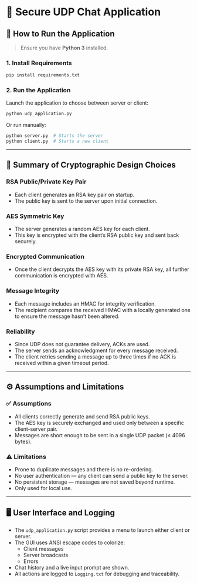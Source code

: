 # 🔐 Secure UDP Chat Application

## 🚀 How to Run the Application

> Ensure you have **Python 3** installed.

### 1. Install Requirements

```bash
pip install requirements.txt
```

### 2. Run the Application

Launch the application to choose between server or client:

```bash
python udp_application.py
```

Or run manually:

```bash
python server.py  # Starts the server
python client.py  # Starts a new client
```

---

## 🔐 Summary of Cryptographic Design Choices

### RSA Public/Private Key Pair

- Each client generates an RSA key pair on startup.
- The public key is sent to the server upon initial connection.

### AES Symmetric Key

- The server generates a random AES key for each client.
- This key is encrypted with the client’s RSA public key and sent back securely.

### Encrypted Communication

- Once the client decrypts the AES key with its private RSA key, all further communication is encrypted with AES.

### Message Integrity

- Each message includes an HMAC for integrity verification.
- The recipient compares the received HMAC with a locally generated one to ensure the message hasn’t been altered.

### Reliability

- Since UDP does not guarantee delivery, ACKs are used.
- The server sends an acknowledgment for every message received.
- The client retries sending a message up to three times if no ACK is received within a given timeout period.

---

## ⚙️ Assumptions and Limitations

### ✅ Assumptions

- All clients correctly generate and send RSA public keys.
- The AES key is securely exchanged and used only between a specific client-server pair.
- Messages are short enough to be sent in a single UDP packet (≤ 4096 bytes).

### ⚠️ Limitations

- Prone to duplicate messages and there is no re-ordering.
- No user authentication — any client can send a public key to the server.
- No persistent storage — messages are not saved beyond runtime.
- Only used for local use.

---

## 🖥️ User Interface and Logging

- The `udp_application.py` script provides a menu to launch either client or server.
- The GUI uses ANSI escape codes to colorize:
  - Client messages
  - Server broadcasts
  - Errors
- Chat history and a live input prompt are shown.
- All actions are logged to `Logging.txt` for debugging and traceability.
